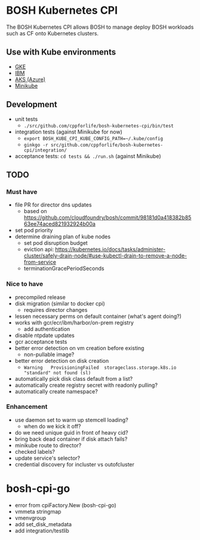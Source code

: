 # BOSH Kubernetes CPI

The BOSH Kubernetes CPI allows BOSH to manage deploy BOSH workloads such as CF onto Kubernetes clusters.

## Use with Kube environments

- [GKE](docs/gke.md)
- [IBM](docs/ibm.md)
- [AKS (Azure)](docs/aks.md)
- [Minikube](docs/minikube.md)

## Development

- unit tests
  - `./src/github.com/cppforlife/bosh-kubernetes-cpi/bin/test`
- integration tests (against Minikube for now)
  - `export BOSH_KUBE_CPI_KUBE_CONFIG_PATH=~/.kube/config`
  - `ginkgo -r src/github.com/cppforlife/bosh-kubernetes-cpi/integration/`
- acceptance tests: `cd tests && ./run.sh` (against Minikube)

## TODO

### Must have

- file PR for director dns updates
  - based on https://github.com/cloudfoundry/bosh/commit/98181d0a418382b8563ee74aced821932924b00a
- set pod priority
- determine draining plan of kube nodes
  - set pod disruption budget
  - eviction api: https://kubernetes.io/docs/tasks/administer-cluster/safely-drain-node/#use-kubectl-drain-to-remove-a-node-from-service
  - terminationGracePeriodSeconds

### Nice to have

- precompiled release
- disk migration (similar to docker cpi)
  - requires director changes
- lessen necessary perms on default container (what's agent doing?)
- works with gcr/ecr/ibm/harbor/on-prem registry
  - add authentication
- disable ntpdate updates
- gcr acceptance tests
- better error detection on vm creation before existing
  - non-pullable image?
- better error detection on disk creation
  - `Warning   ProvisioningFailed  storageclass.storage.k8s.io "standard" not found (sl)`
- automatically pick disk class default from a list?
- automatically create registry secret with readonly pulling?
- automatically create namespace?

### Enhancement

- use daemon set to warm up stemcell loading?
  - when do we kick it off?
- do we need unique guid in front of heavy cid?
- bring back dead container if disk attach fails?
- minikube route to director?
- checked labels?
- update service's selector?
- credential discovery for incluster vs outofcluster

# bosh-cpi-go

- error from cpiFactory.New (bosh-cpi-go)
- vmmeta stringmap
- vmenvgroup
- add set_disk_metadata
- add integration/testlib

